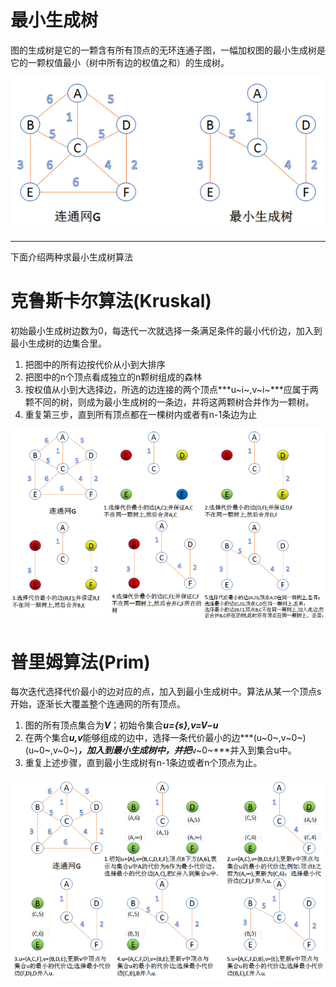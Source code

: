 # 最小生成树

图的生成树是它的一颗含有所有顶点的无环连通子图，一幅加权图的最小生成树是它的一颗权值最小（树中所有边的权值之和）的生成树。

![1534748756845](1534748756845.png)

---

下面介绍两种求最小生成树算法

# 克鲁斯卡尔算法(Kruskal)

初始最小生成树边数为0，每迭代一次就选择一条满足条件的最小代价边，加入到最小生成树的边集合里。  

1. 把图中的所有边按代价从小到大排序
2. 把图中的n个顶点看成独立的n颗树组成的森林
3. 按权值从小到大选择边，所选的边连接的两个顶点***u~i~,v~i~***应属于两颗不同的树，则成为最小生成树的一条边，并将这两颗树合并作为一颗树。 
4. 重复第三步，直到所有顶点都在一棵树内或者有n-1条边为止

![1534749451891](1534749451891.png)

# 普里姆算法(Prim)

每次迭代选择代价最小的边对应的点，加入到最小生成树中。算法从某一个顶点s开始，逐渐长大覆盖整个连通网的所有顶点。 

1. 图的所有顶点集合为***V***；初始令集合***u={s},v=V−u***
2. 在两个集合***u,v***能够组成的边中，选择一条代价最小的边***(u~0~,v~0~)(u~0~,v~0~)***，加入到最小生成树中，并把***v~0~***并入到集合u中。
3. 重复上述步骤，直到最小生成树有n-1条边或者n个顶点为止。

![1534750245279](1534750245279.png)

